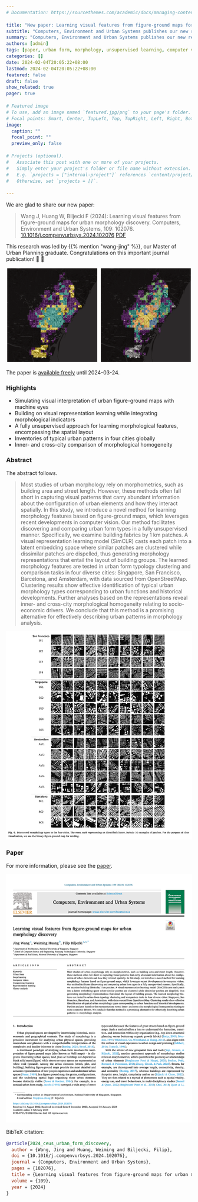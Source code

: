 ```yaml
---
# Documentation: https://sourcethemes.com/academic/docs/managing-content/

title: "New paper: Learning visual features from figure-ground maps for urban morphology discovery"
subtitle: "Computers, Environment and Urban Systems publishes our new research on using unsupervised machine learning in understanding the urban form."
summary: "Computers, Environment and Urban Systems publishes our new research on using unsupervised machine learning in understanding the urban form."
authors: [admin]
tags: [paper, urban form, morphology, unsupervised learning, computer vision]
categories: []
date: 2024-02-04T20:05:22+08:00
lastmod: 2024-02-04T20:05:22+08:00
featured: false
draft: false
show_related: true
pager: true

# Featured image
# To use, add an image named `featured.jpg/png` to your page's folder.
# Focal points: Smart, Center, TopLeft, Top, TopRight, Left, Right, BottomLeft, Bottom, BottomRight.
image:
  caption: ""
  focal_point: ""
  preview_only: false

# Projects (optional).
#   Associate this post with one or more of your projects.
#   Simply enter your project's folder or file name without extension.
#   E.g. `projects = ["internal-project"]` references `content/project/deep-learning/index.md`.
#   Otherwise, set `projects = []`.

---
```


We are glad to share our new paper:

> Wang J, Huang W, Biljecki F (2024): Learning visual features from figure-ground maps for urban morphology discovery. Computers, Environment and Urban Systems, 109: 102076. [<i class="ai ai-doi-square ai"></i> 10.1016/j.compenvurbsys.2024.102076](https://doi.org/10.1016/j.compenvurbsys.2024.102076) [<i class="far fa-file-pdf"></i> PDF](/publication/2024-ceus-urban-form-discovery/2024-ceus-urban-form-discovery.pdf)</i>

This research was led by {{% mention "wang-jing" %}}, our Master of Urban Planning graduate.
Congratulations on this important journal publication! :raised_hands: :clap:

![](1.png)

The paper is [available freely](https://authors.elsevier.com/a/1iXjH_4XYgisg5) until 2024-03-24.

### Highlights

+ Simulating visual interpretation of urban figure-ground maps with machine eyes
+ Building on visual representation learning while integrating morphological indicators
+ A fully unsupervised approach for learning morphological features, encompassing the spatial layout
+ Inventories of typical urban patterns in four cities globally
+ Inner- and cross-city comparison of morphological homogeneity

### Abstract

The abstract follows.

> Most studies of urban morphology rely on morphometrics, such as building area and street length. However, these methods often fall short in capturing visual patterns that carry abundant information about the configuration of urban elements and how they interact spatially. In this study, we introduce a novel method for learning morphology features based on figure-ground maps, which leverages recent developments in computer vision. Our method facilitates discovering and comparing urban form types in a fully unsupervised manner. Specifically, we examine building fabrics by 1 km patches. A visual representation learning model (SimCLR) casts each patch into a latent embedding space where similar patches are clustered while dissimilar patches are dispelled, thus generating morphology representations that entail the layout of building groups. The learned morphology features are tested in urban form typology clustering and comparison tasks in four diverse cities: Singapore, San Francisco, Barcelona, and Amsterdam, with data sourced from OpenStreetMap. Clustering results show effective identification of typical urban morphology types corresponding to urban functions and historical developments. Further analyses based on the representations reveal inner- and cross-city morphological homogeneity relating to socio-economic drivers. We conclude that this method is a promising alternative for effectively describing urban patterns in morphology analysis.

![](2.png)

### Paper 

For more information, please see the [paper](/publication/2024-ceus-urban-form-discovery/).

[![](page-one.png)](/publication/2024-ceus-urban-form-discovery/)

BibTeX citation:
```bibtex
@article{2024_ceus_urban_form_discovery,
  author = {Wang, Jing and Huang, Weiming and Biljecki, Filip},
  doi = {10.1016/j.compenvurbsys.2024.102076},
  journal = {Computers, Environment and Urban Systems},
  pages = {102076},
  title = {Learning visual features from figure-ground maps for urban morphology discovery},
  volume = {109},
  year = {2024}
}
```
